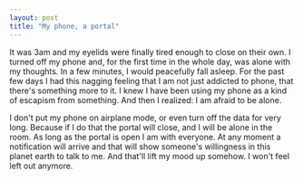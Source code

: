 ```yaml
---
layout: post
title: "My phone, a portal"
---
```


It was 3am and my eyelids were finally tired enough to close on their own. I turned off my phone and, for the first time in the whole day, was alone with my thoughts. In a few minutes, I would peacefully fall asleep. 
For the past few days I had this nagging feeling that I am not just addicted to phone, that there's something more to it. I knew I have been using my phone as a kind of escapism from something. And then I realized: I am afraid to be alone.

I don't put my phone on airplane mode, or even turn off the data for very long. Because if I do that the portal will close, and I will be alone in the room. As long as the portal is open I am with everyone. At any moment a notification will arrive and that will show someone's willingness in this planet earth to talk to me. And that'll lift my mood up somehow. I won't feel left out anymore.

